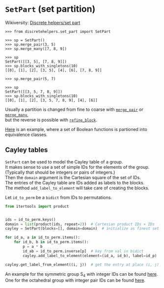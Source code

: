 # `SetPart` (set partition)

Wikiversity: [Discrete helpers/set part](https://en.wikiversity.org/wiki/Discrete_helpers/set_part)

```pycon
>>> from discretehelpers.set_part import SetPart

>>> sp = SetPart()
>>> sp.merge_pair(3, 5)
>>> sp.merge_many([7, 8, 9])

>>> sp
SetPart([[3, 5], [7, 8, 9]])
>>> sp.blocks_with_singletons(10)
[[0], [1], [2], [3, 5], [4], [6], [7, 8, 9]]

>>> sp.merge_pair(5, 7)

>>> sp
SetPart([[3, 5, 7, 8, 9]])
>>> sp.blocks_with_singletons(10)
[[0], [1], [2], [3, 5, 7, 8, 9], [4], [6]]
```

Usually a partition is changed from fine to coarse with 
[`merge_pair`](methods/merge_pair) or [`merge_many`](methods/merge_many),<br>
but the reverse is possible with [`refine_block`](methods/refine_block).

[Here](../boolf/scripts/12_intvals_partitioned_by_ec) is an example, where a set of Boolean functions is partioned into equivalence classes.

## Cayley tables

`SetPart` can be used to model the Cayley table of a group.<br>
It makes sense to use a set of simple IDs for the elements of the group.<br>
(Typically that should be integers or pairs of integers.)<br>
Then the `domain` argument is the Cartesian square of the set of IDs.<br>
The entries of the Cayley table are IDs added as labels to the blocks.<br>
The method `add_label_to_element` will take care of creating the blocks.

Let `id_to_perm` be a `bidict` from IDs to permutations.

```python
from itertools import product


ids = id_to_perm.keys()
domain = list(product(ids, repeat=2))  # Cartesian product IDs × IDs
cayley = SetPart(blocks=[], domain=domain)  # initialize as finest set partition (only singletons)

for id_a, a in id_to_perm.items():
    for id_b, b in id_to_perm.items():
        p = a * b
        id_ab = id_to_perm.inverse[p]  # key from val in bidict
        cayley.add_label_to_element(element=(id_a, id_b), label=id_p)

cayley.get_label_from_element((i, j))  # get the entry at place (i, j) in the Cayley table
```

An example for the symmetric group S<sub>4</sub> with integer IDs can be found
[here](../perm/scripts/01_cayley).<br>
One for the octahedral group with integer pair IDs can be found
[here](../sig_perm/scripts/02_cayley_compare).
